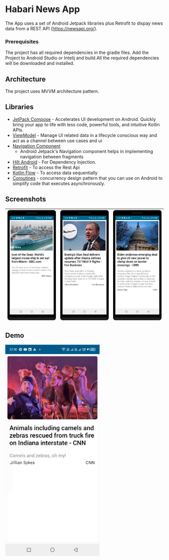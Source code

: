 # Habari News App

The App uses a set of Android Jetpack libraries plus Retrofit to dispay news data from a REST API (https://newsapi.org/).

### Prerequisites

The project has all required dependencies in the gradle files. Add the Project to Android Studio or
Intelij and build.All the required dependencies will be downloaded and installed.

## Architecture

The project uses MVVM architecture pattern.

## Libraries
* [JetPack Compose](https://developer.android.com/jetpack/compose) -  Accelerates UI development
  on Android. Quickly bring your app to life with less code, powerful tools, and intuitive Kotlin APIs.
* [ViewModel](https://developer.android.com/topic/libraries/architecture/viewmodel/) - Manage UI
  related data in a lifecycle conscious way and act as a channel between use cases and ui
* [Navigation Component](https://developer.android.com/guide/navigation/navigation-getting-started)
  - Android Jetpack's Navigation component helps in implementing navigation between fragments
* [Hilt Android](https://developer.android.com/training/dependency-injection/hilt-android) - For Dependency Injection.
* [Retrofit](https://square.github.io/retrofit/) - To access the Rest Api
* [Kotlin Flow](https://developer.android.com/kotlin/flow) - To access data sequentially
* [Coroutines](https://developer.android.com/kotlin/coroutines) - concurrency design pattern that you
  can use on Android to simplify code that executes asynchronously.

## Screenshots
|<img src="screenshots/first.png" width=200/>|<img src="screenshots/second.png" width=200/>|<img src="screenshots/three.png" width=200/>|
|:----:|:----:|:----:|

## Demo

<img src="screenshots/demo.gif" width=300/>
